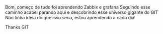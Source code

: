 Bom, começo de tudo foi aprendendo Zabbix e grafana
Seguindo esse caminho acabei parando aqui e descobrindo esse universo gigante do GIT
Não tinha ideia do que isso seria, estou aprendendo a cada dia!

Thanks GIT

